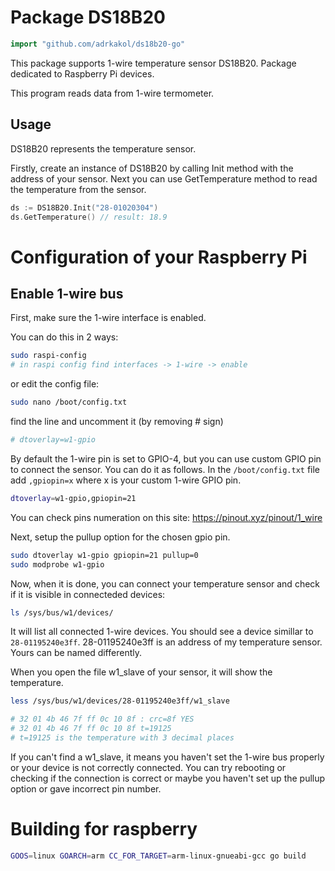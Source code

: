 # Package DS18B20

```go
import "github.com/adrkakol/ds18b20-go"
```

This package supports 1-wire temperature sensor DS18B20.
Package dedicated to Raspberry Pi devices.

This program reads data from 1-wire termometer.


## Usage


DS18B20 represents the temperature sensor.

Firstly, create an instance of DS18B20 by calling Init method with the address of your sensor.
Next you can use GetTemperature method to read the temperature from the sensor.
 
```go
ds := DS18B20.Init("28-01020304")
ds.GetTemperature() // result: 18.9
```


# Configuration of your Raspberry Pi

## Enable 1-wire bus

First, make sure the 1-wire interface is enabled.

You can do this in 2 ways:
```sh
sudo raspi-config
# in raspi config find interfaces -> 1-wire -> enable
```

or edit the config file:
```sh
sudo nano /boot/config.txt
```
find the line and uncomment it (by removing # sign)
```sh
# dtoverlay=w1-gpio
```

By default the 1-wire pin is set to GPIO-4, but you can use custom GPIO pin to connect the sensor.
You can do it as follows. In the `/boot/config.txt` file add `,gpiopin=x` where x is your custom 1-wire GPIO pin.
```sh
dtoverlay=w1-gpio,gpiopin=21
```

You can check pins numeration on this site: https://pinout.xyz/pinout/1_wire

Next, setup the pullup option for the chosen gpio pin.
```sh
sudo dtoverlay w1-gpio gpiopin=21 pullup=0
sudo modprobe w1-gpio
```

Now, when it is done, you can connect your temperature sensor and check if it is visible in connecteded devices:
```sh
ls /sys/bus/w1/devices/
```

It will list all connected 1-wire devices. You should see a device simillar to `28-01195240e3ff`.
28-01195240e3ff is an address of my temperature sensor. Yours can be named differently.

When you open the file w1_slave of your sensor, it will show the temperature. 
```sh
less /sys/bus/w1/devices/28-01195240e3ff/w1_slave

# 32 01 4b 46 7f ff 0c 10 8f : crc=8f YES
# 32 01 4b 46 7f ff 0c 10 8f t=19125
# t=19125 is the temperature with 3 decimal places
```

If you can't find a w1_slave, it means you haven't set the 1-wire bus properly or your device is not correctly connected.
You can try rebooting or checking if the connection is correct or maybe you haven't set up the pullup option or gave incorrect pin number.

# Building for raspberry

```sh
GOOS=linux GOARCH=arm CC_FOR_TARGET=arm-linux-gnueabi-gcc go build
```


